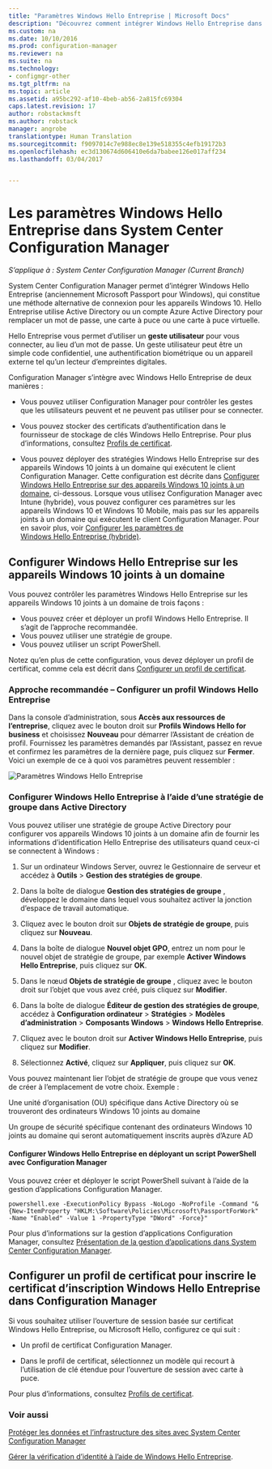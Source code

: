 ```yaml
---
title: "Paramètres Windows Hello Entreprise | Microsoft Docs"
description: "Découvrez comment intégrer Windows Hello Entreprise dans System Center Configuration Manager."
ms.custom: na
ms.date: 10/10/2016
ms.prod: configuration-manager
ms.reviewer: na
ms.suite: na
ms.technology:
- configmgr-other
ms.tgt_pltfrm: na
ms.topic: article
ms.assetid: a95bc292-af10-4beb-ab56-2a815fc69304
caps.latest.revision: 17
author: robstackmsft
ms.author: robstack
manager: angrobe
translationtype: Human Translation
ms.sourcegitcommit: f9097014c7e988ec8e139e518355c4efb19172b3
ms.openlocfilehash: ec3d130674d606410e6da7babee126e017aff234
ms.lasthandoff: 03/04/2017


---
```

# <a name="windows-hello-for-business-settings-in-system-center-configuration-manager"></a>Les paramètres Windows Hello Entreprise dans System Center Configuration Manager

*S’applique à : System Center Configuration Manager (Current Branch)*

System Center Configuration Manager permet d’intégrer Windows Hello Entreprise (anciennement Microsoft Passport pour Windows), qui constitue une méthode alternative de connexion pour les appareils Windows 10. Hello Entreprise utilise Active Directory ou un compte Azure Active Directory pour remplacer un mot de passe, une carte à puce ou une carte à puce virtuelle.  

Hello Entreprise vous permet d’utiliser un **geste utilisateur** pour vous connecter, au lieu d’un mot de passe. Un geste utilisateur peut être un simple code confidentiel, une authentification biométrique ou un appareil externe tel qu’un lecteur d’empreintes digitales.  

 Configuration Manager s’intègre avec Windows Hello Entreprise de deux manières :  

-   Vous pouvez utiliser Configuration Manager pour contrôler les gestes que les utilisateurs peuvent et ne peuvent pas utiliser pour se connecter.  

-   Vous pouvez stocker des certificats d’authentification dans le fournisseur de stockage de clés Windows Hello Entreprise. Pour plus d’informations, consultez [Profils de certificat](introduction-to-certificate-profiles.md).  

- Vous pouvez déployer des stratégies Windows Hello Entreprise sur des appareils Windows 10 joints à un domaine qui exécutent le client Configuration Manager. Cette configuration est décrite dans [Configurer Windows Hello Entreprise sur des appareils Windows 10 joints à un domaine](#configure-windows-hello-for-business-on-domain-joined-windows-10-devices), ci-dessous. Lorsque vous utilisez Configuration Manager avec Intune (hybride), vous pouvez configurer ces paramètres sur les appareils Windows 10 et Windows 10 Mobile, mais pas sur les appareils joints à un domaine qui exécutent le client Configuration Manager. Pour en savoir plus, voir [Configurer les paramètres de Windows Hello Entreprise (hybride)](../../mdm/deploy-use/windows-hello-for-business-settings.md).

## <a name="configure-windows-hello-for-business-on-domain-joined-windows-10-devices"></a>Configurer Windows Hello Entreprise sur les appareils Windows 10 joints à un domaine
Vous pouvez contrôler les paramètres Windows Hello Entreprise sur les appareils Windows 10 joints à un domaine de trois façons :

- Vous pouvez créer et déployer un profil Windows Hello Entreprise. Il s’agit de l’approche recommandée.
- Vous pouvez utiliser une stratégie de groupe.  
- Vous pouvez utiliser un script PowerShell.

Notez qu’en plus de cette configuration, vous devez déployer un profil de certificat, comme cela est décrit dans [Configurer un profil de certificat](#configure-a-certificate-profile).

### <a name="recommended-approach----configure-a-windows-hello-for-business-profile"></a>Approche recommandée – Configurer un profil Windows Hello Entreprise  

Dans la console d’administration, sous **Accès aux ressources de l’entreprise**, cliquez avec le bouton droit sur **Profils Windows Hello for business** et choisissez **Nouveau** pour démarrer l’Assistant de création de profil. Fournissez les paramètres demandés par l’Assistant, passez en revue et confirmez les paramètres de la dernière page, puis cliquez sur **Fermer**. Voici un exemple de ce à quoi vos paramètres peuvent ressembler :  

![Paramètres Windows Hello Entreprise](../media/Hello-for-Business-settings.png)

### <a name="configure-windows-hello-for-business-with-group-policy-in-active-directory"></a>Configurer Windows Hello Entreprise à l’aide d’une stratégie de groupe dans Active Directory  

Vous pouvez utiliser une stratégie de groupe Active Directory pour configurer vos appareils Windows 10 joints à un domaine afin de fournir les informations d’identification Hello Entreprise des utilisateurs quand ceux-ci se connectent à Windows :

1.  Sur un ordinateur Windows Server, ouvrez le Gestionnaire de serveur et accédez à **Outils** > **Gestion des stratégies de groupe**.    

2.  Dans la boîte de dialogue **Gestion des stratégies de groupe** , développez le domaine dans lequel vous souhaitez activer la jonction d’espace de travail automatique.    

3.  Cliquez avec le bouton droit sur **Objets de stratégie de groupe**, puis cliquez sur **Nouveau**.  

4.  Dans la boîte de dialogue **Nouvel objet GPO**, entrez un nom pour le nouvel objet de stratégie de groupe, par exemple **Activer Windows Hello Entreprise**, puis cliquez sur **OK**.  

5.  Dans le nœud **Objets de stratégie de groupe** , cliquez avec le bouton droit sur l’objet que vous avez créé, puis cliquez sur **Modifier**.  

6.  Dans la boîte de dialogue **Éditeur de gestion des stratégies de groupe**, accédez à **Configuration ordinateur** > **Stratégies** > **Modèles d’administration** > **Composants Windows** > **Windows Hello Entreprise**.  

7.  Cliquez avec le bouton droit sur **Activer Windows Hello Entreprise**, puis cliquez sur **Modifier**.   

8.  Sélectionnez **Activé**, cliquez sur **Appliquer**, puis cliquez sur **OK**.

Vous pouvez maintenant lier l’objet de stratégie de groupe que vous venez de créer à l’emplacement de votre choix. Exemple :    

   Une unité d’organisation (OU) spécifique dans Active Directory où se trouveront des ordinateurs Windows 10 joints au domaine    

   Un groupe de sécurité spécifique contenant des ordinateurs Windows 10 joints au domaine qui seront automatiquement inscrits auprès d’Azure AD    

#### <a name="configure-windows-hello-for-business-by-deploying-a-powershell-script-with-configuration-manager"></a>Configurer Windows Hello Entreprise en déployant un script PowerShell avec Configuration Manager    
Vous pouvez créer et déployer le script PowerShell suivant à l’aide de la gestion d’applications Configuration Manager.    

```    
powershell.exe -ExecutionPolicy Bypass -NoLogo -NoProfile -Command "& {New-ItemProperty "HKLM:\Software\Policies\Microsoft\PassportForWork" -Name "Enabled" -Value 1 -PropertyType "DWord" -Force}"  
```  

Pour plus d’informations sur la gestion d’applications Configuration Manager, consultez [Présentation de la gestion d’applications dans System Center Configuration Manager](/sccm/apps/understand/introduction-to-application-management).  

## <a name="configure-a-certificate-profile-to-enroll-the-windows-hello-for-business-enrollment-certificate-in-configuration-manager"></a>Configurer un profil de certificat pour inscrire le certificat d’inscription Windows Hello Entreprise dans Configuration Manager  
 Si vous souhaitez utiliser l’ouverture de session basée sur certificat Windows Hello Entreprise, ou Microsoft Hello, configurez ce qui suit :  

-   Un profil de certificat Configuration Manager.  

-   Dans le profil de certificat, sélectionnez un modèle qui recourt à l’utilisation de clé étendue pour l’ouverture de session avec carte à puce.  

 Pour plus d’informations, consultez [Profils de certificat](introduction-to-certificate-profiles.md).  

### <a name="see-also"></a>Voir aussi  
 [Protéger les données et l’infrastructure des sites avec System Center Configuration Manager](../../protect/understand/protect-data-and-site-infrastructure.md)

 [Gérer la vérification d’identité à l’aide de Windows Hello Entreprise](https://technet.microsoft.com/itpro/windows/keep-secure/manage-identity-verification-using-microsoft-passport).  

